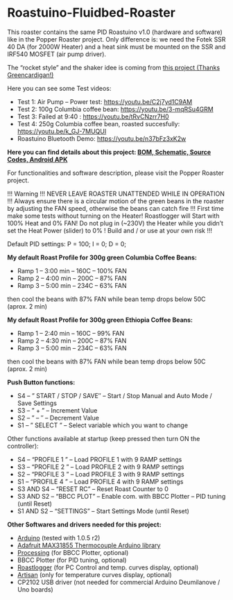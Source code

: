 # Roastuino-Fluidbed-Roaster

This roaster contains the same PID Roastuino v1.0 (hardware and software) like in the Popper Roaster project. Only difference is: we need the Fotek SSR 40 DA (for 2000W Heater) and a heat sink must be mounted on the SSR and IRF540 MOSFET (air pump driver).

The “rocket style” and the shaker idee is coming from [this project (Thanks Greencardigan!)](http://www.homeroasters.org/php/forum/viewthread.php?thread_id=2509&rowstart=20) 

Here you can see some Test videos:

- Test 1: Air Pump – Power test: https://youtu.be/C2j7yd1C9AM
- Test 2: 100g Columbia coffee bean: https://youtu.be/3-mqRSu4GRM
- Test 3: Failed at 9:40 : https://youtu.be/tRvCNzrr7H0
- Test 4: 250g Columbia coffee bean, roasted succesfully: https://youtu.be/k_GJ-7MUQUI
- Roastuino Bluetooth Demo: https://youtu.be/n37bFz3xK2w

**Here you can find details about this project: [BOM, Schematic, Source Codes, Android APK](https://github.com/cyberelectronics/Roastuino-Fluidbed-Roaster/tree/main/Docu)**

For functionalities and software description, please visit the Popper Roaster project.

!!! Warning !!!
 NEVER LEAVE ROASTER UNATTENDED WHILE IN OPERATION !!!
Always ensure there is a circular motion of the green beans in the roaster by adjusting the FAN speed, otherwise the beans can catch fire !!! First time make some tests without turning on the Heater!
Roastlogger will Start with 100% Heat and 0% FAN! Do not plug in (~230V) the Heater while you didn’t set the Heat Power (slider) to 0% ! 
Build and / or use at your own risk !!!
 

Default PID settings:  P = 100;  I = 0;  D = 0;

**My default Roast Profile for 300g green Columbia Coffee Beans:**

- Ramp 1 – 3:00 min – 160C – 100% FAN
- Ramp 2 – 4:00 min – 200C – 87% FAN
- Ramp 3 – 5:00 min – 234C – 63% FAN

then cool the beans with 87% FAN while bean temp drops below 50C (aprox. 2 min)

**My default Roast Profile for 300g green Ethiopia Coffee Beans:**

- Ramp 1 – 2:40 min – 160C – 99% FAN
- Ramp 2 – 4:30 min – 200C – 87% FAN
- Ramp 3 – 5:00 min – 234C – 63% FAN

then cool the beans with 87% FAN while bean temp drops below 50C (aprox. 2 min)

**Push Button functions:**

- S4 – ” START / STOP / SAVE″ – Start / Stop Manual and Auto Mode / Save Settings
- S3 – ” + ” – Increment Value
- S2 – ”  –  ″ – Decrement Value
- S1 – ” SELECT ” – Select variable which you want to change

Other functions available at startup (keep pressed then turn ON the controller):

- S4 – “PROFILE 1 ” – Load PROFILE 1 with 9 RAMP settings
- S3 – “PROFILE 2 ” – Load PROFILE 2 with 9 RAMP settings
- S2 – “PROFILE 3 ” – Load PROFILE 3 with 9 RAMP settings
- S1 – “PROFILE 4 ” – Load PROFILE 4 with 9 RAMP settings
- S3 AND S4 – “RESET RC” – Reset Roast Counter to 0
- S3 AND S2 – “BBCC PLOT” – Enable com. with BBCC Plotter – PID tuning (until Reset)
- S1 AND S2 – “SETTINGS” – Start Settings Mode (until Reset)

**Other Softwares and drivers needed for this project:**

- [Arduino](http://arduino.cc/en/Main/Software) (tested with 1.0.5 r2)
- [Adafruit MAX31855 Thermocouple Arduino library](https://learn.adafruit.com/thermocouple/using-a-thermocouple)
- [Processing](http://www.processing.org/download/) (for BBCC Plotter, optional)
- BBCC Plotter (for PID tuning, optional)
- [Roastlogger](http://homepage.ntlworld.com/green_bean/coffee/roastlogger/roastlogger.htm) (for PC Control and temp. curves display, optional)
- [Artisan](http://code.google.com/p/artisan/) (only for temperature curves display, optional)
- CP2102 USB driver (not needed for commercial Arduino Deumilanove / Uno boards)

